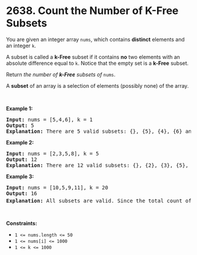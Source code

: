 # 2638. Count the Number of K-Free Subsets

<p>You are given an integer array <code>nums</code>,&nbsp;which contains <strong>distinct</strong> elements and an integer <code>k</code>.</p>

<p>A subset is called a <strong>k-Free</strong> subset if it contains <strong>no</strong> two elements with an absolute difference equal to <code>k</code>. Notice that the empty set is a <strong>k-Free</strong> subset.</p>

<p>Return <em>the number of <strong>k-Free</strong> subsets of </em><code>nums</code>.</p>

<p>A <b>subset</b> of an array is a selection of elements (possibly none) of the array.</p>

<p>&nbsp;</p>
<p><strong class="example">Example 1:</strong></p>

<pre>
<strong>Input:</strong> nums = [5,4,6], k = 1
<strong>Output:</strong> 5
<strong>Explanation:</strong> There are 5 valid subsets: {}, {5}, {4}, {6} and {4, 6}.
</pre>

<p><strong class="example">Example 2:</strong></p>

<pre>
<strong>Input:</strong> nums = [2,3,5,8], k = 5
<strong>Output:</strong> 12
<strong>Explanation:</strong> There are 12 valid subsets: {}, {2}, {3}, {5}, {8}, {2, 3}, {2, 3, 5}, {2, 5}, {2, 5, 8}, {2, 8}, {3, 5} and {5, 8}.
</pre>

<p><strong class="example">Example 3:</strong></p>

<pre>
<strong>Input:</strong> nums = [10,5,9,11], k = 20
<strong>Output:</strong> 16
<strong>Explanation:</strong> All subsets are valid. Since the total count of subsets is 2<sup>4 </sup>= 16, so the answer is 16. 
</pre>

<p>&nbsp;</p>
<p><strong>Constraints:</strong></p>

<ul>
	<li><code>1 &lt;= nums.length &lt;= 50</code></li>
	<li><code>1 &lt;= nums[i] &lt;= 1000</code></li>
	<li><code>1 &lt;= k &lt;= 1000</code></li>
</ul>
